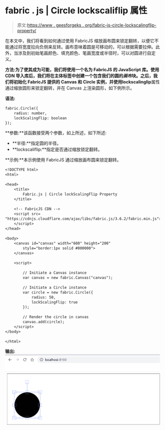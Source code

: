 # fabric . js | Circle lockscaliflip 属性

> 原文:[https://www . geesforgeks . org/fabric-js-circle-lockscalingflip-property/](https://www.geeksforgeeks.org/fabric-js-circle-lockscalingflip-property/)

在本文中，我们将看到如何通过使用 FabricJS 缩放画布圆来锁定翻转，以便它不能通过将宽度拉向负侧来反转。画布意味着圆是可移动的，可以根据需要拉伸。此外，当涉及到初始笔画颜色、填充颜色、笔画宽度或半径时，可以对圆进行自定义。

**方法:**为了使其成为可能，我们将使用一个名为 FabricJS 的 JavaScript 库。使用 CDN 导入库后，我们将在主体标签中创建一个包含我们的圆的*画布*块。之后，我们将初始化 FabricJS 提供的 Canvas 和 Circle 实例，并使用**lockscalinglip**属性通过缩放圆形来锁定翻转，并在 Canvas 上渲染圆形，如下例所示。

**语法:**

```
fabric.Circle({
    radius: number,
    lockScalingFlip: boolean
}); 
```

**参数:**该函数接受两个参数，如上所述，如下所述:

*   **半径:**指定圆的半径。
*   **lockscaliflip:**指定是否通过缩放锁定翻转。

**示例:**本示例使用 FabricJS 通过缩放画布圆来锁定翻转。

```
<!DOCTYPE html>
<html>

<head>
    <title>
        Fabric.js | Circle lockScalingFlip Property
    </title>

    <!-- FabricJS CDN -->
    <script src=
"https://cdnjs.cloudflare.com/ajax/libs/fabric.js/3.6.2/fabric.min.js">
    </script>
</head>

<body>
    <canvas id="canvas" width="600" height="200"
        style="border:1px solid #000000">
    </canvas>

    <script>

        // Initiate a Canvas instance
        var canvas = new fabric.Canvas("canvas");

        // Initiate a Circle instance
        var circle = new fabric.Circle({
            radius: 50,
            lockScalingFlip: true
        });

        // Render the circle in canvas
        canvas.add(circle);
    </script>
</body>

</html>
```

**输出:**
![](img/828cf1d2b485605dafacf8698e13e48c.png)
